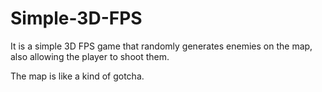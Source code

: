 # Simple-3D-FPS

It is a simple 3D FPS game that randomly generates enemies on the map, also allowing the player to shoot them.

The map is like a kind of gotcha.